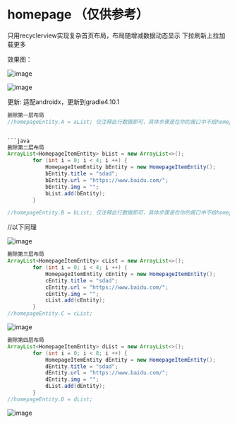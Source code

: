 # homepage  （仅供参考）
只用recyclerview实现复杂首页布局，布局随增减数据动态显示
 下拉刷新上拉加载更多

效果图：

![image](https://github.com/magicbaby810/homepage/blob/master/imgs/s1.jpg)

![image](https://github.com/magicbaby810/homepage/blob/master/imgs/Screenshot_20170612-145631.png)

更新:
适配androidx，更新到gradle4.10.1


```java
删除第一层布局
//homepageEntity.A = aList; 仅注释此行数据即可，具体步骤是在你的接口中不给homepageEntity.A赋值。


```java
删除第二层布局
ArrayList<HomepageItemEntity> bList = new ArrayList<>();
        for (int i = 0; i < 4; i ++) {
            HomepageItemEntity bEntity = new HomepageItemEntity();
            bEntity.title = "sdad";
            bEntity.url = "https://www.baidu.com/";
            bEntity.img = "";
            bList.add(bEntity);
        }

//homepageEntity.B = bList; 仅注释此行数据即可，具体步骤是在你的接口中不给homepageEntity.B赋值。

```
//以下同理

![image](https://github.com/magicbaby810/homepage/blob/master/imgs/Screenshot_20170612-145723.png)

```java
删除第三层布局
ArrayList<HomepageItemEntity> cList = new ArrayList<>();
        for (int i = 0; i < 4; i ++) {
            HomepageItemEntity cEntity = new HomepageItemEntity();
            cEntity.title = "sdad";
            cEntity.url = "https://www.baidu.com/";
            cEntity.img = "";
            cList.add(cEntity);
        }
//homepageEntity.C = cList;
```

![image](https://github.com/magicbaby810/homepage/blob/master/imgs/Screenshot_20170612-145747.png)

```java
删除第四层布局
ArrayList<HomepageItemEntity> dList = new ArrayList<>();
        for (int i = 0; i < 8; i ++) {
            HomepageItemEntity dEntity = new HomepageItemEntity();
            dEntity.title = "sdad";
            dEntity.url = "https://www.baidu.com/";
            dEntity.img = "";
            dList.add(dEntity);
        }
//homepageEntity.D = dList;
```
![image](https://github.com/magicbaby810/homepage/blob/master/imgs/Screenshot_20170612-145816.png)
